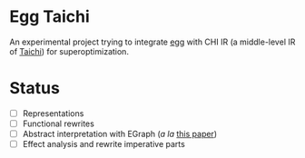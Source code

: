 # Egg Taichi
An experimental project trying to integrate [egg](https://egraphs-good.github.io/) with CHI IR (a middle-level IR of [Taichi](https://github.com/taichi-dev/taichi))
for superoptimization.

# Status
- [ ] Representations
- [ ] Functional rewrites
- [ ] Abstract interpretation with EGraph (*a la* [this paper](https://arxiv.org/pdf/2203.09191.pdf))
- [ ] Effect analysis and rewrite imperative parts
